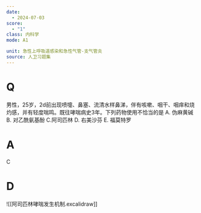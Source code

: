 ```yaml
---
date:
  - 2024-07-03
score:
  - "1"
class: 内科学
mode: A1

unit: 急性上呼吸道感染和急性气管-支气管炎
source: 人卫习题集
---
```


# Q
男性，25岁，2d前出现喷嚏、鼻塞、流清水样鼻涕，伴有咳嗽、咽干、咽痒和烧灼感，并有轻度喘鸣。既往哮喘病史3年。下列药物使用不恰当的是
A. 伪麻黄碱 
B. 对乙酰氨基酚
C.阿司匹林
D. 右美沙芬 
E. 福莫特罗

# A

C


# D
![[阿司匹林哮喘发生机制.excalidraw]]